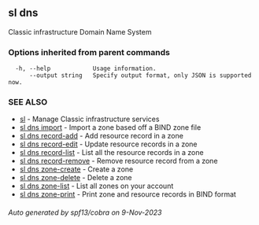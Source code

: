 ## sl dns

Classic infrastructure Domain Name System

### Options inherited from parent commands

```
  -h, --help            Usage information.
      --output string   Specify output format, only JSON is supported now.
```

### SEE ALSO

* [sl](sl.md)	 - Manage Classic infrastructure services
* [sl dns import](sl_dns_import.md)	 - Import a zone based off a BIND zone file
* [sl dns record-add](sl_dns_record-add.md)	 - Add resource record in a zone
* [sl dns record-edit](sl_dns_record-edit.md)	 - Update resource records in a zone
* [sl dns record-list](sl_dns_record-list.md)	 - List all the resource records in a zone
* [sl dns record-remove](sl_dns_record-remove.md)	 - Remove resource record from a zone
* [sl dns zone-create](sl_dns_zone-create.md)	 - Create a zone
* [sl dns zone-delete](sl_dns_zone-delete.md)	 - Delete a zone
* [sl dns zone-list](sl_dns_zone-list.md)	 - List all zones on your account
* [sl dns zone-print](sl_dns_zone-print.md)	 - Print zone and resource records in BIND format

###### Auto generated by spf13/cobra on 9-Nov-2023
